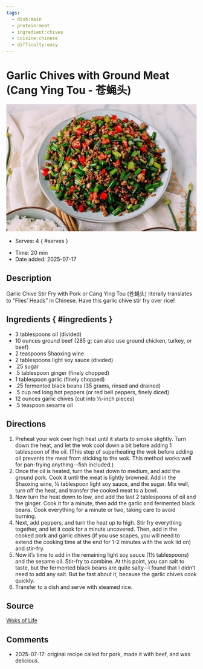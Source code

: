 ```yaml
---
tags:
  - dish:main
  - protein:meat
  - ingredient:chives
  - cuisine:chinese
  - difficulty:easy
---
```

<!-- Tags can have colon, but no space around it -->

# Garlic Chives with Ground Meat (Cang Ying Tou - 苍蝇头)

![Recipe picture](../images/garlic-chives-stir-fry-3.jpg)

<!-- Serves has to be a single number, no dashes, but text is allowed after the
number (e.g., 24 cookies) -->
- Serves: 4
{ #serves }
<!-- Time is not parsed, so anything can be input here, and additional
values can be added (e.g., "active time", "cooking time", etc) -->
- Time: 20 min
- Date added: 2025-07-17

## Description
Garlic Chive Stir Fry with Pork or Cang Ying Tou (苍蝇头) literally translates to “Flies’ Heads” in Chinese. Have this garlic chive stir fry over rice!

## Ingredients { #ingredients }

<!-- Decimals are allowed, fractions are not. For ranges, use only a single dash
and no spaces between the numbers. -->
- 3 tablespoons oil (divided)
- 10 ounces ground beef (285 g; can also use ground chicken, turkey, or beef)
- 2 teaspoons Shaoxing wine
- 2 tablespoons light soy sauce (divided)
- .25 sugar
- .5 tablespoon ginger (finely chopped)
- 1 tablespoon garlic (finely chopped)
- .25 fermented black beans (35 grams, rinsed and drained)
- .5 cup red long hot peppers (or red bell peppers, finely diced)
- 12 ounces garlic chives (cut into ⅓-inch pieces)
- .5 teaspoon sesame oil

## Directions

<!-- If you have a direction that refers to a number of some ingredient, wrap
the number in asterisks and add `{.ingredient-num}` afterwards. For example,
write `Add 2 Tbsp oil to pan` as `Add *2*{.ingredient-num} to pan`. This allows
us to properly change the number when changing the serves value. -->
1. Preheat your wok over high heat until it starts to smoke slightly. Turn down the heat, and let the wok cool down a bit before adding 1 tablespoon of the oil. (This step of superheating the wok before adding oil prevents the meat from sticking to the wok. This method works well for pan-frying anything--fish included.)
2. Once the oil is heated, turn the heat down to medium, and add the ground pork. Cook it until the meat is lightly browned. Add in the Shaoxing wine, ½ tablespoon light soy sauce, and the sugar. Mix well, turn off the heat, and transfer the cooked meat to a bowl.
3. Now turn the heat down to low, and add the last 2 tablespoons of oil and the ginger. Cook it for a minute, then add the garlic and fermented black beans. Cook everything for a minute or two, taking care to avoid burning.
4. Next, add peppers, and turn the heat up to high. Stir fry everything together, and let it cook for a minute uncovered. Then, add in the cooked pork and garlic chives (if you use scapes, you will need to extend the cooking time at the end for 1-2 minutes with the wok lid on) and stir-fry.
5. Now it’s time to add in the remaining light soy sauce (1½ tablespoons) and the sesame oil. Stir-fry to combine. At this point, you can salt to taste, but the fermented black beans are quite salty--I found that I didn’t need to add any salt. But be fast about it, because the garlic chives cook quickly.
6. Transfer to a dish and serve with steamed rice.

## Source

[Woks of Life](https://thewoksoflife.com/garlic-chives-pork-cang-ying-tou/)

## Comments

- 2025-07-17: original recipe called for pork, made it with beef, and was delicious.
